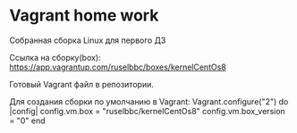 # Vagrant home work
Собранная сборка Linux для первого ДЗ

Ссылка на сборку(box): 
https://app.vagrantup.com/ruselbbc/boxes/kernelCentOs8

Готовый Vagrant файл в репозитории.

Для создания сборки по умолчанию в Vagrant:
Vagrant.configure("2") do |config|
  config.vm.box = "ruselbbc/kernelCentOs8"
  config.vm.box_version = "0"
end
